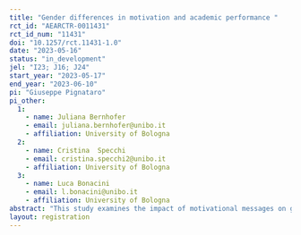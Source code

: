 ```yaml
---
title: "Gender differences in motivation and academic performance "
rct_id: "AEARCTR-0011431"
rct_id_num: "11431"
doi: "10.1257/rct.11431-1.0"
date: "2023-05-16"
status: "in_development"
jel: "I23; J16; J24"
start_year: "2023-05-17"
end_year: "2023-06-10"
pi: "Giuseppe Pignataro"
pi_other:
  1:
    - name: Juliana Bernhofer
    - email: juliana.bernhofer@unibo.it
    - affiliation: University of Bologna
  2:
    - name: Cristina  Specchi
    - email: cristina.specchi2@unibo.it
    - affiliation: University of Bologna
  3:
    - name: Luca Bonacini
    - email: l.bonacini@unibo.it
    - affiliation: University of Bologna
abstract: "This study examines the impact of motivational messages on gender differences in intrinsic and extrinsic motivation concerning academic performance and job selection preferences. The hypotheses being tested are centered around the belief that motivational messages have the potential to influence gender-specific motivational factors, ultimately affecting individuals' attitudes and choices in educational and professional domains."
layout: registration
---
```


